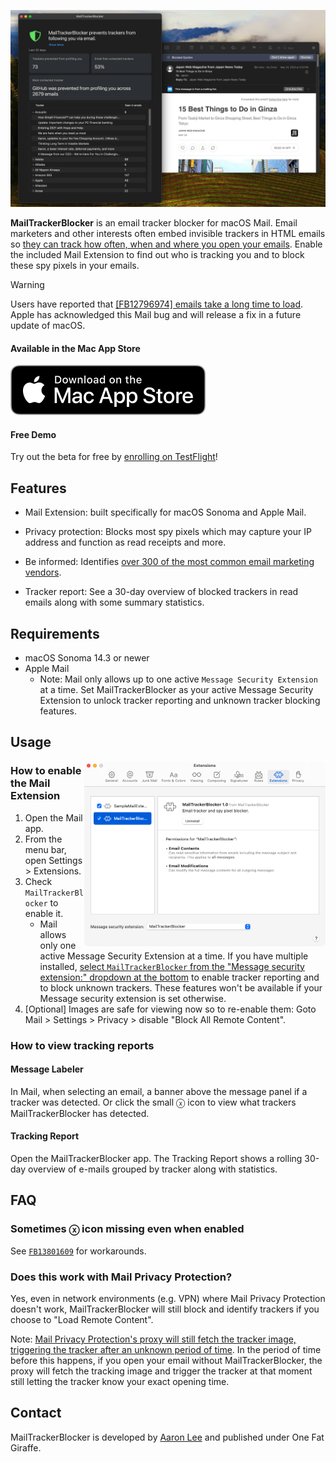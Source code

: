 <p align="center">
    <a href="https://apps.apple.com/us/app/mailtrackerblocker/id6450760473">
      <img width="635px" src="Assets/preview.jpg">
    </a>
</p>

**MailTrackerBlocker** is an email tracker blocker for macOS Mail. Email marketers and other interests often embed invisible trackers in HTML emails so [they can track how often, when and where you open your emails](https://notospypixels.com/). Enable the included Mail Extension to find out who is tracking you and to block these spy pixels in your emails.

> [!WARNING]
> Users have reported that [[FB12796974] emails take a long time to load](https://github.com/apparition47/MailTrackerBlockerApp/issues/2). Apple has acknowledged this Mail bug and will release a fix in a future update of macOS.


#### Available in the Mac App Store

[![Mac App Store](Assets/download_mac_app_store.svg)](https://apps.apple.com/us/app/mailtrackerblocker/id6450760473)

#### Free Demo

Try out the beta for free by [enrolling on TestFlight](https://testflight.apple.com/join/cQLJpecQ)!


## Features

- Mail Extension: built specifically for macOS Sonoma and Apple Mail.

- Privacy protection: Blocks most spy pixels which may capture your IP address and function as read receipts and more.

- Be informed: Identifies [over 300 of the most common email marketing vendors](https://github.com/apparition47/MailTrackerBlocker/blob/main/Source/MTBBlockedMessage.m#L212-L773).

- Tracker report: See a 30-day overview of blocked trackers in read emails along with some summary statistics.
  

## Requirements

- macOS Sonoma 14.3 or newer
- Apple Mail
  - Note: Mail only allows up to one active `Message Security Extension` at a time. Set MailTrackerBlocker as your active Message Security Extension to unlock tracker reporting and unknown tracker blocking features.

## Usage

<img align="right" src="Assets/mail_settings.png" width="386px">


### How to enable the Mail Extension

1. Open the Mail app.
1. From the menu bar, open Settings > Extensions.
1. Check `MailTrackerBlocker` to enable it.
    * Mail allows only one active Message Security Extension at a time. If you have multiple installed, [select `MailTrackerBlocker` from the "Message security extension:" dropdown at the bottom](https://github.com/apparition47/MailTrackerBlockerApp/assets/3298414/26238241-fad6-42db-8141-17558aef8826) to enable tracker reporting and to block unknown trackers. These features won't be available if your Message security extension is set otherwise.
1. [Optional] Images are safe for viewing now so to re-enable them: Goto Mail > Settings > Privacy > disable "Block All Remote Content".

### How to view tracking reports

#### Message Labeler

In Mail, when selecting an email, a banner above the message panel if a tracker was detected. Or click the small ⓧ icon to view what trackers MailTrackerBlocker has detected.

#### Tracking Report

Open the MailTrackerBlocker app. The Tracking Report shows a rolling 30-day overview of e-mails grouped by tracker along with statistics.


## FAQ

### Sometimes ⓧ icon missing even when enabled

See [`FB13801609`](https://github.com/apparition47/MailTrackerBlockerApp/issues/9) for workarounds.

### Does this work with Mail Privacy Protection?

Yes, even in network environments (e.g. VPN) where Mail Privacy Protection doesn't work, MailTrackerBlocker will still block and identify trackers if you choose to "Load Remote Content".

Note: [Mail Privacy Protection's proxy will still fetch the tracker image, triggering the tracker after an unknown period of time](https://www.mailbutler.io/blog/news/why-apples-mail-privacy-protection-does-not-break-mailbutlers-tracking-feature/). In the period of time before this happens, if you open your email without MailTrackerBlocker, the proxy will fetch the tracking image and trigger the tracker at that moment still letting the tracker know your exact opening time.


## Contact

MailTrackerBlocker is developed by [Aaron Lee](https://x.com/apparition47) and published under One Fat Giraffe.
